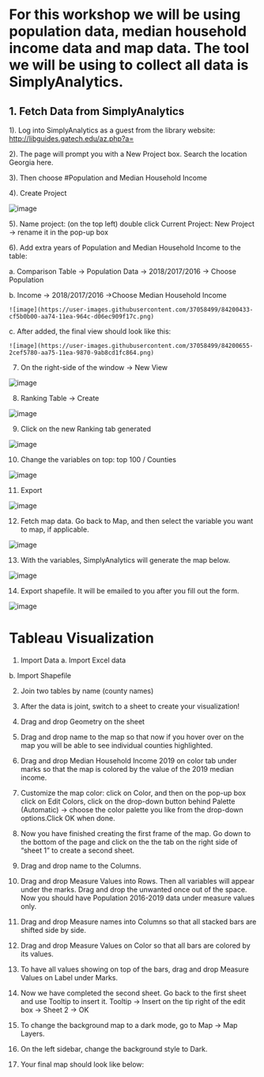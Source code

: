 # For this workshop we will be using population data, median household income data and map data. The tool we will be using to collect all data is SimplyAnalytics.

## 1. Fetch Data from SimplyAnalytics
1).	Log into SimplyAnalytics as a guest from the library website: http://libguides.gatech.edu/az.php?a=

2).	The page will prompt you with a New Project box. Search the location Georgia here.

3).	Then choose #Population and Median Household Income

4).	Create Project

   ![image](https://user-images.githubusercontent.com/37058499/84200477-e26ddb00-aa74-11ea-92ea-c0abde7b7a6d.png)

5).	Name project: (on the top left) double click Current Project: New Project -> rename it in the pop-up box

6).	Add extra years of Population and Median Household Income to the table: 

 a.	Comparison Table -> Population Data -> 2018/2017/2016 -> Choose Population
 
 b.	Income -> 2018/2017/2016 ->Choose Median Household Income

    ![image](https://user-images.githubusercontent.com/37058499/84200433-cf5b0b00-aa74-11ea-964c-d06ec909f17c.png)
 
 c.	After added, the final view should look like this:

    ![image](https://user-images.githubusercontent.com/37058499/84200655-2cef5780-aa75-11ea-9870-9ab8cd1fc864.png)

7.	On the right-side of the window -> New View  

   ![image](https://user-images.githubusercontent.com/37058499/84201061-b2730780-aa75-11ea-9e1d-e25546324e63.png)

8.	Ranking Table -> Create

   ![image](https://user-images.githubusercontent.com/37058499/84201099-c454aa80-aa75-11ea-8714-412b2a31e4e9.png)

9.	Click on the new Ranking tab generated

   ![image](https://user-images.githubusercontent.com/37058499/84201152-ddf5f200-aa75-11ea-92da-dae961d896b3.png)
 
10.	Change the variables on top: top 100 / Counties

   ![image](https://user-images.githubusercontent.com/37058499/84201301-ec440e00-aa75-11ea-9659-42dc1d375250.png)
 
11.	Export

   ![image](https://user-images.githubusercontent.com/37058499/84201512-fd8d1a80-aa75-11ea-8508-58e485ff204c.png)
 
12.	Fetch map data. Go back to Map, and then select the variable you want to map, if applicable.

   ![image](https://user-images.githubusercontent.com/37058499/84202192-34fbc700-aa76-11ea-862d-758fb04e8b36.png)

13.	With the variables, SimplyAnalytics will generate the map below.
 
   ![image](https://user-images.githubusercontent.com/37058499/84202458-49d85a80-aa76-11ea-85d8-d8eefff97d82.png)

14.	Export shapefile. It will be emailed to you after you fill out the form.
 
   ![image](https://user-images.githubusercontent.com/37058499/84202737-5f4d8480-aa76-11ea-93ca-634451400dfa.png)


# Tableau Visualization
1.	Import Data
a.	Import Excel data
 
b.	Import Shapefile
 

2.	Join two tables by name (county names)
 

3.	After the data is joint, switch to a sheet to create your visualization! 
4.	Drag and drop Geometry on the sheet
 
5.	Drag and drop name to the map so that now if you hover over on the map you will be able to see individual counties highlighted.
 
6.	Drag and drop Median Household Income 2019 on color tab under marks so that the map is colored by the value of the 2019 median income.
 
7.	Customize the map color: click on Color, and then on the pop-up box click on Edit Colors, click on the drop-down button behind Palette (Automatic) -> choose the color palette you like from the drop-down options.Click OK when done.
 
8.	Now you have finished creating the first frame of the map. Go down to the bottom of the page and click on the the tab on the right side of “sheet 1” to create a second sheet.
  
9.	Drag and drop name to the Columns.
 
10.	Drag and drop Measure Values into Rows. Then all variables will appear under the marks. Drag and drop the unwanted once out of the space. Now you should have Population 2016-2019 data under measure values only.
 
11.	Drag and drop Measure names into Columns so that all stacked bars are shifted side by side.
 
12.	Drag and drop Measure Values on Color so that all bars are colored by its values.
 
13.	To have all values showing on top of the bars, drag and drop Measure Values on Label under Marks.
 
14.	Now we have completed the second sheet. Go back to the first sheet and use Tooltip to insert it. 
Tooltip -> Insert on the tip right of the edit box -> Sheet 2 -> OK
 
15.	 To change the background map to a dark mode, go to Map -> Map Layers.  

16.	On the left sidebar, change the background style to Dark.
 
17.	Your final map should look like below:
 
